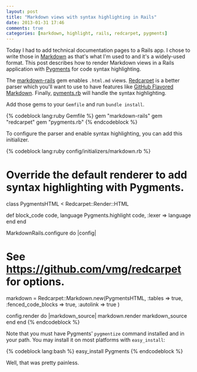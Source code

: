 ```yaml
---
layout: post
title: "Markdown views with syntax highlighting in Rails"
date: 2013-01-31 17:46
comments: true
categories: [markdown, highlight, rails, redcarpet, pygments]
---
```


Today I had to add technical documentation pages to a Rails app. I chose to write those in [Markdown](http://daringfireball.net/projects/markdown/) as that's what I'm used to and it's a widely-used format. This post describes how to render Markdown views in a Rails application with [Pygments](http://pygments.org) for code syntax highlighting.

<!-- more -->

The [markdown-rails](https://github.com/joliss/markdown-rails) gem enables `.html.md` views. [Redcarpet](https://github.com/vmg/redcarpet) is a better parser which you'll want to use to have features like [GitHub Flavored Markdown](http://github.github.com/github-flavored-markdown/). Finally, [pyments.rb](https://github.com/tmm1/pygments.rb) will handle the syntax highlighting.

Add those gems to your `Gemfile` and run `bundle install`.

{% codeblock lang:ruby Gemfile %}
gem "markdown-rails"
gem "redcarpet"
gem "pygments.rb"
{% endcodeblock %}

To configure the parser and enable syntax highlighting, you can add this initializer.

{% codeblock lang:ruby config/initializers/markdown.rb %}
# Override the default renderer to add syntax highlighting with Pygments.
class PygmentsHTML < Redcarpet::Render::HTML

  def block_code code, language
    Pygments.highlight code, :lexer => language
  end
end

MarkdownRails.configure do |config|

  # See https://github.com/vmg/redcarpet for options.
  markdown = Redcarpet::Markdown.new(PygmentsHTML,
    :tables => true,
    :fenced_code_blocks => true,
    :autolink => true
  )

  config.render do |markdown_source|
    markdown.render markdown_source
  end
end
{% endcodeblock %}

Note that you must have Pygments' `pygmentize` command installed and in your path. You may install it on most platforms with `easy_install`:

{% codeblock lang:bash %}
easy_install Pygments
{% endcodeblock %}

Well, that was pretty painless.
